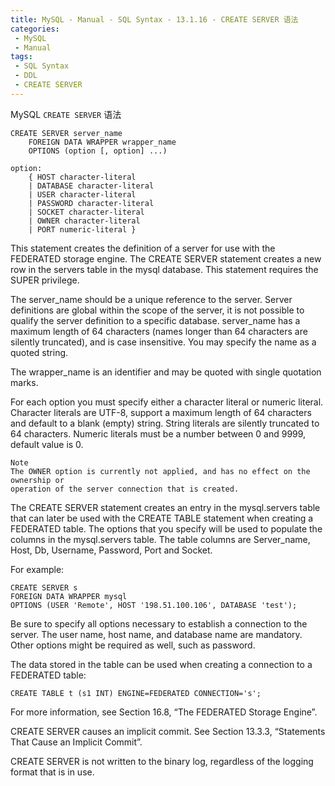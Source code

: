 ```yaml
---
title: MySQL - Manual - SQL Syntax - 13.1.16 - CREATE SERVER 语法
categories: 
 - MySQL
 - Manual
tags: 
 - SQL Syntax
 - DDL
 - CREATE SERVER
---
```


MySQL `CREATE SERVER` 语法

<!--more-->

```
CREATE SERVER server_name
    FOREIGN DATA WRAPPER wrapper_name
    OPTIONS (option [, option] ...)

option:
    { HOST character-literal
    | DATABASE character-literal
    | USER character-literal
    | PASSWORD character-literal
    | SOCKET character-literal
    | OWNER character-literal
    | PORT numeric-literal }
```

This statement creates the definition of a server for use with the FEDERATED storage engine. The CREATE
SERVER statement creates a new row in the servers table in the mysql database. This statement
requires the SUPER privilege.

The server_name should be a unique reference to the server. Server definitions are global within the
scope of the server, it is not possible to qualify the server definition to a specific database. server_name
has a maximum length of 64 characters (names longer than 64 characters are silently truncated), and is
case insensitive. You may specify the name as a quoted string.

The wrapper_name is an identifier and may be quoted with single quotation marks.

For each option you must specify either a character literal or numeric literal. Character literals are UTF-8,
support a maximum length of 64 characters and default to a blank (empty) string. String literals are silently
truncated to 64 characters. Numeric literals must be a number between 0 and 9999, default value is 0.

    Note
    The OWNER option is currently not applied, and has no effect on the ownership or
    operation of the server connection that is created.

The CREATE SERVER statement creates an entry in the mysql.servers table that can later be used with
the CREATE TABLE statement when creating a FEDERATED table. The options that you specify will be
used to populate the columns in the mysql.servers table. The table columns are Server_name, Host,
Db, Username, Password, Port and Socket.

For example:
```
CREATE SERVER s
FOREIGN DATA WRAPPER mysql
OPTIONS (USER 'Remote', HOST '198.51.100.106', DATABASE 'test');
```

Be sure to specify all options necessary to establish a connection to the server. The user name, host
name, and database name are mandatory. Other options might be required as well, such as password.

The data stored in the table can be used when creating a connection to a FEDERATED table:
```
CREATE TABLE t (s1 INT) ENGINE=FEDERATED CONNECTION='s';
```

For more information, see Section 16.8, “The FEDERATED Storage Engine”.

CREATE SERVER causes an implicit commit. See Section 13.3.3, “Statements That Cause an Implicit
Commit”.

CREATE SERVER is not written to the binary log, regardless of the logging format that is in use.

